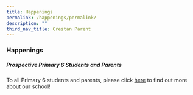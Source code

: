 ```yaml
---
title: Happenings
permalink: /happenings/permalink/
description: ""
third_nav_title: Crestan Parent
---
```

### Happenings 

##### Prospective Primary 6 Students and Parents

To all Primary 6 students and parents, please click [here](https://crestseceopenhouse.wixsite.com/css-site) to find out more about our school!